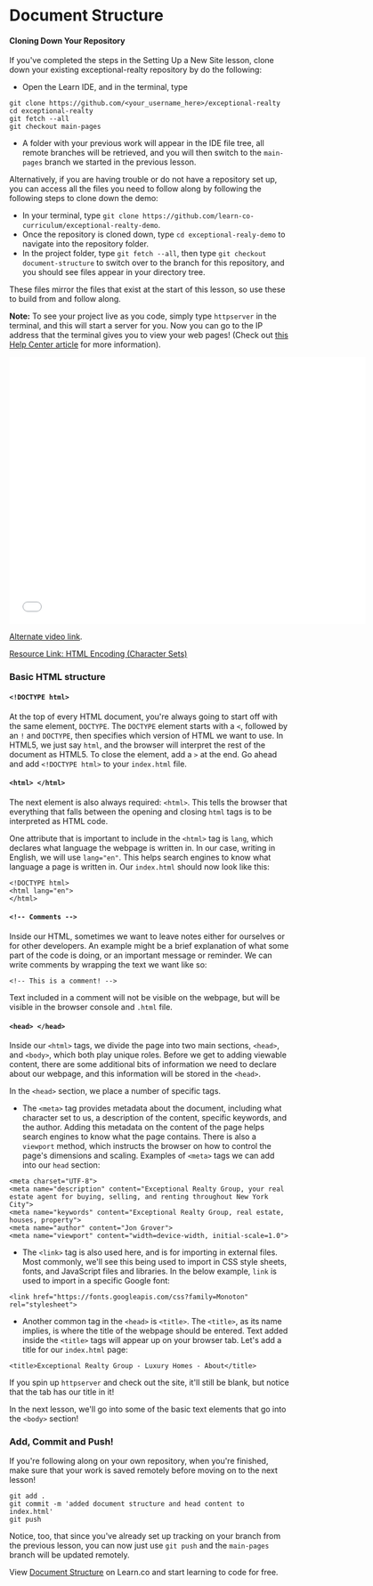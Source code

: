 # Document Structure

#### Cloning Down Your Repository

If you've completed the steps in the Setting Up a New Site lesson, clone down
your existing exceptional-realty repository by do the following:

* Open the Learn IDE, and in the terminal, type

```
git clone https://github.com/<your_username_here>/exceptional-realty
cd exceptional-realty
git fetch --all
git checkout main-pages
```

* A folder with your previous work will appear in the IDE file tree, all
  remote branches will be retrieved, and you will then switch to the
  `main-pages` branch we started in the previous lesson.

Alternatively, if you are having trouble or do not have a repository
set up, you can access all the files you need to follow along by following
the following steps to clone down the demo:

* In your terminal, type `git clone https://github.com/learn-co-curriculum/exceptional-realty-demo`.
* Once the repository is cloned down, type `cd exceptional-realy-demo` to
  navigate into the repository folder.
* In the project folder, type `git fetch --all`, then type
  `git checkout document-structure` to switch over to the branch for this
  repository, and you should see files appear in your directory tree.

These files mirror the files that exist at the start of this lesson, so use
these to build from and follow along.

**Note:** To see your project live as you code, simply type `httpserver` in the terminal, and this will start a server for you. Now you can go to the IP
address that the terminal gives you to view your web pages! (Check out [this Help Center article](http://help.learn.co/the-learn-ide/common-ide-questions/viewing-html-pages-in-the-learn-ide) for more information).

<iframe width="640" height="480" src="//www.youtube.com/embed/RBQX-Ko7A_s?rel=0&modestbranding=1" frameborder="0" allowfullscreen></iframe>

<p><a href="https://www.youtube.com/watch?v=RBQX-Ko7A_s">Alternate video link</a>.</p>

<p><a href="http://www.w3schools.com/html/html_charset.asp">Resource Link: HTML Encoding (Character Sets)</a></p>

### Basic HTML structure

#### `<!DOCTYPE html>`

At the top of every HTML document, you're always going to start off with the
same element, `DOCTYPE`. The `DOCTYPE` element starts with a `<`, followed by
an `!` and `DOCTYPE`, then specifies which version of HTML we want to use. In
HTML5, we just say `html`, and the browser will interpret the rest of the
document as HTML5. To close the element, add a `>` at the end. Go ahead and
add `<!DOCTYPE html>` to your `index.html` file.

#### `<html> </html>`

The next element is also always required: `<html>`. This tells the browser
that everything that falls between the opening and closing `html` tags is to
be interpreted as HTML code.

One attribute that is important to include in the `<html>` tag is `lang`, which
declares what language the webpage is written in. In our case, writing in
English, we will use `lang="en"`. This helps search engines to know what
language a page is written in. Our `index.html` should now look like this:

```
<!DOCTYPE html>
<html lang="en">
</html>
```

#### `<!-- Comments -->`

Inside our HTML, sometimes we want to leave notes either for ourselves or for
other developers. An example might be a brief explanation of what some part of
the code is doing, or an important message or reminder. We can write comments
by wrapping the text we want like so:

```
<!-- This is a comment! -->
```

Text included in a comment will not be visible on the webpage, but will be
visible in the browser console and `.html` file.

#### `<head> </head>`

Inside our `<html>` tags, we divide the page into two main sections, `<head>`,
and `<body>`, which both play unique roles. Before we get to adding viewable
content, there are some additional bits of information we need to declare about
our webpage, and this information will be stored in the `<head>`.

In the `<head>` section, we place a number of specific tags.

* The `<meta>` tag provides metadata about the document, including what
  character set to us, a description of the content, specific keywords, and the
  author. Adding this metadata on the content of the page helps search engines
  to know what the page contains. There is also a `viewport` method, which
  instructs the browser on how to control the page's dimensions and scaling.
  Examples of `<meta>` tags we can add into our `head` section:

```
<meta charset="UTF-8">
<meta name="description" content="Exceptional Realty Group, your real estate agent for buying, selling, and renting throughout New York City">
<meta name="keywords" content="Exceptional Realty Group, real estate, houses, property">
<meta name="author" content="Jon Grover">
<meta name="viewport" content="width=device-width, initial-scale=1.0">
```

* The `<link>` tag is also used here, and is for importing in external files.
  Most commonly, we'll see this being used to import in CSS style sheets, fonts,
  and JavaScript files and libraries. In the below example, `link` is used to
  import in a specific Google font:

```
<link href="https://fonts.googleapis.com/css?family=Monoton" rel="stylesheet">
```

* Another common tag in the `<head>` is `<title>`. The `<title>`, as its name
  implies, is where the title of the webpage should be entered. Text added inside
  the `<title>` tags will appear up on your browser tab. Let's add a title for
  our `index.html` page:

```
<title>Exceptional Realty Group - Luxury Homes - About</title>
```

If you spin up `httpserver` and check out the site, it'll still be blank, but
notice that the tab has our title in it!

In the next lesson, we'll go into some of the basic text elements that go into
the `<body>` section!

### Add, Commit and Push!

If you're following along on your own repository, when you're finished, make
sure that your work is saved remotely before moving on to the next lesson!

```
git add .
git commit -m 'added document structure and head content to index.html'
git push
```

Notice, too, that since you've already set up tracking on your branch from the
previous lesson, you can now just use `git push` and the `main-pages` branch
will be updated remotely.

<p class='util--hide'>View <a href='https://learn.co/lessons/document-structure'>Document Structure</a> on Learn.co and start learning to code for free.</p>
